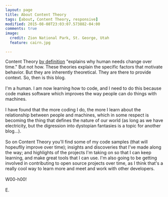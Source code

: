 ```yaml
---
layout: page
title: About Content Theory
tags: [about, Content Theory, responsive]
modified: 2015-08-08T23:03:07.573882-04:00
comments: true
image:
  credit: Zion National Park, St. George, Utah
  feature: cairn.jpg

---
```


Content Theory <a href="https://en.wikipedia.org/wiki/Content_theory">by definition</a> "explains why human needs change over time." But not how. These theories explain the specific factors that motivate behavior. But they are inherently theoretical. They are there to provide context. So, then is this blog.
<br /><br />
I'm a human. I am now learning how to code, and I need to do this because code makes software which improves the way people can do things with machines.
<br /><br />
I have found that the more coding I do, the more I learn about the relationship between people and machines, which in some respect is becoming the thing that defines the nature of our world (as long as we have electricity, but the digression into dystopian fantasies is a topic for another blog...).
<br /><br />
So on Content Theory you'll find some of my code samples (that will hopeuflly improve over time); insights and discoveries that I've made along the way; and highlights of the projects I'm taking on so that I can keep learning, and make great tools that I can use. I'm also going to be getting involved in contributing to open source projects over time, as I think that's a really cool way to learn more and meet and work with other developers.
<br /><br />
W00-h00!
<br /><br />
E.
